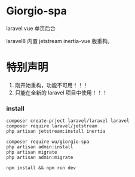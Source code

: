 # Giorgio-spa

laravel vue 单页后台

laravel8 内置 jetstream inertia-vue 版重构。

# 特别声明

1. 刚开始重构，功能不可用！！！
2. 只能在全新的 laravel 项目中使用！！！

### install

```shell
composer create-prject laravel/laravel laravel
composer require laravel/jetstream
php artisan jetstream:install inertia

composer require wu/giorgio-spa
php artisan admin:install
php artisan migrate
php artisan admin:migrate

npm install && npm run dev
```
